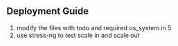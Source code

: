 ## Deployment Guide
1. modify the files with todo and required os_system in 5
2. use stress-ng to test scale in and scale out
   

